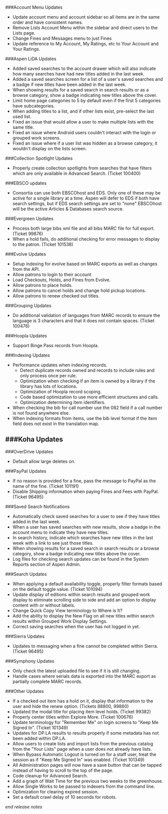 ###Account Menu Updates
- Update account menu and account sidebar so all items are in the same order and have consistent names.
- Remove Lists Account Menu within the sidebar and direct users to the Lists page. 
- Change Fines and Messages menu to just Fines
- Update reference to My Account, My Ratings, etc to Your Account and Your Ratings.

###Aspen LiDA Updates
- Added saved searches to the account drawer which will also indicate how many searches have had new titles added in the last week.
- Added a saved searches screen for a list of a user's saved searches and a badge if new titles have been added in the last week.
- When showing results for a saved search in search results or as a browse category, show a badge indicating new titles above the cover.
- Limit home page categories to 5 by default even if the first 5 categories have subcategories. 
- When adding titles to a list, and if other lists exist, pre-select the last used list.
- Fixed an issue that would allow a user to make multiple lists with the same title.
- Fixed an issue where Android users couldn't interact with the login or grouped work screens.
- Fixed an issue where if a user list was hidden as a browse category, it wouldn't display on the lists screen.

###Collection Spotlight Updates
- Properly create collection spotlights from searches that have filters which are only available in Advanced Search. (Ticket 100400)

###EBSCO updates
- Consortia can use both EBSCOhost and EDS. Only one of these may be active for a single library at a time. Aspen will defer to EDS if both have search settings, but if EDS search settings are set to "none" EBSCOhost will be the active Articles & Databases search source.

###Evergreen Updates
- Process both large bibs xml file and all bibs MARC file for full export. (Ticket 99876)
- When a hold fails, do additional checking for error messages to display to the patron. (Ticket 101538)

###Evolve Updates
- Setup indexing for evolve based on MARC exports as well as changes from the API. 
- Allow patrons to login to their account
- Load Checkouts, Holds, and Fines from Evolve.
- Allow patrons to place holds. 
- Allow patrons to cancel holds and change hold pickup locations. 
- Allow patrons to renew checked out titles. 

###Grouping Updates
- Do additional validation of languages from MARC records to ensure the language is 3 characters and that it does not contain spaces. (Ticket 100476)

###Hoopla Updates
- Support Binge Pass records from Hoopla. 

###Indexing Updates
- Performance updates when indexing records.
  - Detect duplicate records owned and records to include rules and only process once per rule. 
  - Optimization when checking if an item is owned by a library if the library has lots of locations.
  - Optimization of Hoopla record scoping.
  - Code based optimization to use more efficient structures and calls. 
  - Optimization determining item identifiers.
- When checking the bib for call number use the 082 field if a call number is not found anywhere else. 
- When indexing formats from items, use the bib level format if the item field does not exist in the translation map.

###Koha Updates
- 
###OverDrive Updates
- Default allow large deletes on. 

###PayPal Updates
- If no reason is provided for a fine, pass the message to PayPal as the name of the fine. (Ticket 101191)
- Disable Shipping information when paying Fines and Fees with PayPal. (Ticket 96495)

###Saved Search Notifications
- Automatically check saved searches for a user to see if they have titles added in the last week. 
- When a user has saved searches with new results, show a badge in the account menu to indicate they have new titles. 
- In search history, indicate which searches have new titles in the last week with a link to see just those titles. 
- When showing results for a saved search in search results or a browse category, show a badge indicating new titles above the cover.
- Log files for checking search updates can be found in the System Reports section of Aspen Admin. 

###Search Updates
- When applying a default availability toggle, properly filter formats based on the default toggle value. (Ticket 101094)
- Update display of editions within search results and grouped work display to eliminate scrolling side to side and add an option to display content with or without labels.  
- Change Quick Copy View terminology to Where is It? 
- Add the ability to display the New Flag on all new titles within search results within Grouped Work Display Settings.
- Correct saving searches when the user has not logged in yet. 

###Sierra Updates
- Updates to messaging when a fine cannot be completed within Sierra. (Ticket 96495)

###Symphony Updates
- Only check the latest uploaded file to see if it is still changing. 
- Handle cases where serials data is exported into the MARC export as partially complete MARC records. 

###Other Updates
- If a checked out item has a hold on it, display that information to the user and hide the renew option. (Tickets 88800, 99860)
- Updated the modal title for placing item level holds. (Ticket 99382)
- Properly center titles within Explore More. (Ticket 100676)
- Update terminology for "Remember Me" on login screens to "Keep Me Signed In". (Ticket 101349)
- Updates for DP.LA results to results properly if some metadata has not been added within DP.LA.
- Allow users to create lists and import lists from the previous catalog from the "Your Lists" page when a user does not already have lists. 
- When Bypass Automatic Logout is turned on for a staff user, treat the session as if "Keep Me Signed In" was enabled. (Ticket 101349)
- All Administration pages will now have a save button that can be tapped instead of having to scroll to the top of the page.
- Code cleanup for Advanced Search.
- Add a graph of Wait Time for the previous two weeks to the greenhouse.
- Allow Single Works to be passed to indexers from the command line.
- Optimization for clearing expired session. 
- Set a default crawl delay of 10 seconds for robots. 

_end release notes_